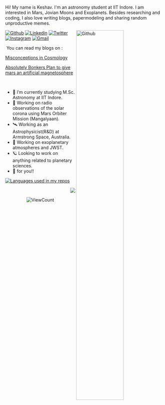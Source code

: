 Hi!
My name is Keshav. I'm an astronomy student at IIT Indore. I am interested in Mars, Jovian Moons and Exoplanets. Besides researching and coding, I also love writing blogs, papermodeling and sharing random unproductive memes.

<img width="55%" align="right" alt="Github" src="https://raw.githubusercontent.com/mars-orbiter/keshav-aggarwal/main/image.svg" />

[![Github](https://img.shields.io/badge/-Github-330c83?style=flat&logo=Github&logoColor=white)](https://github.com/jovian-explorer)
[![Linkedin](https://img.shields.io/badge/-LinkedIn-330c83?style=flat&logo=Linkedin&logoColor=white)](https://www.linkedin.com/in/dev-aggarwal/)
[![Twitter](https://img.shields.io/badge/-Twitter-330c83?style=flat&logo=Twitter&logoColor=white)](https://twitter.com/jovian_explorer)
[![Instagram](https://img.shields.io/badge/-Instagram-330c83?style=flat&labelColor=330c83&logo=instagram&logoColor=white)](https://www.instagram.com/jovian_explorer/)
[![Gmail](https://img.shields.io/badge/-Gmail-330c83?style=flat&logo=Gmail&logoColor=white)](mailto:msc2103121014@iiti.ac.in)

&nbsp;You can read my blogs on :

[Misconceptions in Cosmology](https://sites.google.com/view/sarcblogs/blog-1?authuser=1)

[Absolutely Bonkers Plan to give mars an artificial magnetosphere](https://sites.google.com/view/sarcblogs/blog-2)

&nbsp;

- 🔭 I’m currently studying M.Sc. Astronomy at IIT Indore.
- 🌟 Working on radio observations of the solar corona using Mars Orbiter Mission (Mangalyaan).
- 🛰️ Working as an Astrophysicist(R&D) at Armstrong Space, Australia.
- 📡 Working on exoplanetary atmospheres and JWST. 
- 🪐 Looking to work on anything related to planetary sciences.
- :cake: for you!!

<p align="left">
  <a href="https://github.com/jovian-explorer">
  <img src="https://github-readme-stats.vercel.app/api/top-langs/?username=jovian-explorer&layout=compact&hide_title=1&card_width=300&bg_color=ffffff00&theme=gotham&hide_border=true" alt="Languages used in my repos"/>
</p>
<p align="right">
  <img src="https://github-readme-stats.vercel.app/api?username=jovian-explorer&theme=radical&include_all_commits=true&show_icons=true&hide_border=true&bg_color=ffffff00&count_private=true&theme=gotham"/></a></div>
</p>
<p align="center">
  <img alt="ViewCount" src="https://views.whatilearened.today/views/github/jovian-explorer/jovian-explorer.svg" />
</p>
